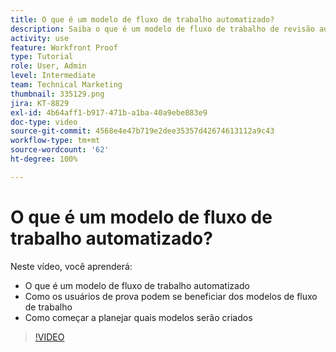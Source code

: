 ```yaml
---
title: O que é um modelo de fluxo de trabalho automatizado?
description: Saiba o que é um modelo de fluxo de trabalho de revisão automatizado e como os usuários de provas podem se beneficiar deles. Comece planejando quais modelos serão criados.
activity: use
feature: Workfront Proof
type: Tutorial
role: User, Admin
level: Intermediate
team: Technical Marketing
thumbnail: 335129.png
jira: KT-8829
exl-id: 4b64aff1-b917-471b-a1ba-40a9ebe883e9
doc-type: video
source-git-commit: 4568e4e47b719e2dee35357d42674613112a9c43
workflow-type: tm+mt
source-wordcount: '62'
ht-degree: 100%

---
```


# O que é um modelo de fluxo de trabalho automatizado?

Neste vídeo, você aprenderá:

* O que é um modelo de fluxo de trabalho automatizado
* Como os usuários de prova podem se beneficiar dos modelos de fluxo de trabalho
* Como começar a planejar quais modelos serão criados

>[!VIDEO](https://video.tv.adobe.com/v/3441302/?quality=12&learn=on&enablevpops&captions=por_br)

<!--
Learn More Icon
Automated workflow overview
Create and manage Automated Workflow templates
Configure a proof
-->
